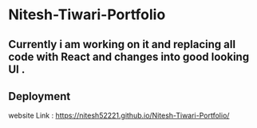 # Nitesh-Tiwari-Portfolio

## Currently i am working on it and replacing all code with React and changes into good looking UI .

## Deployment 

website Link : https://nitesh52221.github.io/Nitesh-Tiwari-Portfolio/
